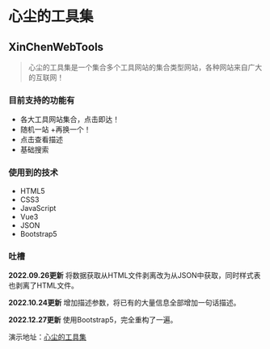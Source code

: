 # 心尘的工具集
## XinChenWebTools

> 心尘的工具集是一个集合多个工具网站的集合类型网站，各种网站来自广大的互联网！

### 目前支持的功能有
+ 各大工具网站集合，点击即达！
+ 随机一站
	+再换一个！
+ 点击查看描述
+ 基础搜索

### 使用到的技术
+ HTML5
+ CSS3
+ JavaScript
+ Vue3
+ JSON
+ Bootstrap5

### 吐槽
**2022.09.26更新** 将数据获取从HTML文件剥离改为从JSON中获取，同时样式表也剥离了HTML文件。

**2022.10.24更新** 增加描述参数，将已有的大量信息全部增加一句话描述。

**2022.12.27更新** 使用Bootstrap5，完全重构了一遍。

演示地址：[心尘的工具集](https://my.wulvxinchen.cn/tools/)

